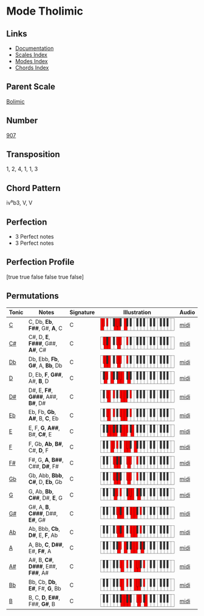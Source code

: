 # Mode Tholimic

## Links

- [Documentation](README.md)
- [Scales Index](Scales.md)
- [Modes Index](Modes.md)
- [Chords Index](Chords.md)

## Parent Scale

[Bolimic](ScaleBolimic.md)

## Number

[907](https://ianring.com/musictheory/scales/907)

## Transposition

1, 2, 4, 1, 1, 3

## Chord Pattern

iv⁰b3, V, V

## Perfection

- 3 Perfect notes
- 3 Perfect notes

## Perfection Profile

[true true false false true false]

## Permutations

| Tonic | Notes | Signature | Illustration | Audio |
|-------|-------|-----------|--------------|-------|
| [C](ModeCNaturalTholimic.md) | C, Db, **Eb**, **F##**, G#, **A**, C | C | ![CNaturalTholimic](ModeCNaturalTholimic.png) | [midi](https://github.com/edipermadi/music/blob/main/docs/ModeCNaturalTholimic.mid?raw=true) |
| [C#](ModeCSharpTholimic.md) | C#, D, **E**, **F###**, G##, **A#**, C# | C | ![CSharpTholimic](ModeCSharpTholimic.png) | [midi](https://github.com/edipermadi/music/blob/main/docs/ModeCSharpTholimic.mid?raw=true) |
| [Db](ModeDFlatTholimic.md) | Db, Ebb, **Fb**, **G#**, A, **Bb**, Db | C | ![DFlatTholimic](ModeDFlatTholimic.png) | [midi](https://github.com/edipermadi/music/blob/main/docs/ModeDFlatTholimic.mid?raw=true) |
| [D](ModeDNaturalTholimic.md) | D, Eb, **F**, **G##**, A#, **B**, D | C | ![DNaturalTholimic](ModeDNaturalTholimic.png) | [midi](https://github.com/edipermadi/music/blob/main/docs/ModeDNaturalTholimic.mid?raw=true) |
| [D#](ModeDSharpTholimic.md) | D#, E, **F#**, **G###**, A##, **B#**, D# | C | ![DSharpTholimic](ModeDSharpTholimic.png) | [midi](https://github.com/edipermadi/music/blob/main/docs/ModeDSharpTholimic.mid?raw=true) |
| [Eb](ModeEFlatTholimic.md) | Eb, Fb, **Gb**, **A#**, B, **C**, Eb | C | ![EFlatTholimic](ModeEFlatTholimic.png) | [midi](https://github.com/edipermadi/music/blob/main/docs/ModeEFlatTholimic.mid?raw=true) |
| [E](ModeENaturalTholimic.md) | E, F, **G**, **A##**, B#, **C#**, E | C | ![ENaturalTholimic](ModeENaturalTholimic.png) | [midi](https://github.com/edipermadi/music/blob/main/docs/ModeENaturalTholimic.mid?raw=true) |
| [F](ModeFNaturalTholimic.md) | F, Gb, **Ab**, **B#**, C#, **D**, F | C | ![FNaturalTholimic](ModeFNaturalTholimic.png) | [midi](https://github.com/edipermadi/music/blob/main/docs/ModeFNaturalTholimic.mid?raw=true) |
| [F#](ModeFSharpTholimic.md) | F#, G, **A**, **B##**, C##, **D#**, F# | C | ![FSharpTholimic](ModeFSharpTholimic.png) | [midi](https://github.com/edipermadi/music/blob/main/docs/ModeFSharpTholimic.mid?raw=true) |
| [Gb](ModeGFlatTholimic.md) | Gb, Abb, **Bbb**, **C#**, D, **Eb**, Gb | C | ![GFlatTholimic](ModeGFlatTholimic.png) | [midi](https://github.com/edipermadi/music/blob/main/docs/ModeGFlatTholimic.mid?raw=true) |
| [G](ModeGNaturalTholimic.md) | G, Ab, **Bb**, **C##**, D#, **E**, G | C | ![GNaturalTholimic](ModeGNaturalTholimic.png) | [midi](https://github.com/edipermadi/music/blob/main/docs/ModeGNaturalTholimic.mid?raw=true) |
| [G#](ModeGSharpTholimic.md) | G#, A, **B**, **C###**, D##, **E#**, G# | C | ![GSharpTholimic](ModeGSharpTholimic.png) | [midi](https://github.com/edipermadi/music/blob/main/docs/ModeGSharpTholimic.mid?raw=true) |
| [Ab](ModeAFlatTholimic.md) | Ab, Bbb, **Cb**, **D#**, E, **F**, Ab | C | ![AFlatTholimic](ModeAFlatTholimic.png) | [midi](https://github.com/edipermadi/music/blob/main/docs/ModeAFlatTholimic.mid?raw=true) |
| [A](ModeANaturalTholimic.md) | A, Bb, **C**, **D##**, E#, **F#**, A | C | ![ANaturalTholimic](ModeANaturalTholimic.png) | [midi](https://github.com/edipermadi/music/blob/main/docs/ModeANaturalTholimic.mid?raw=true) |
| [A#](ModeASharpTholimic.md) | A#, B, **C#**, **D###**, E##, **F##**, A# | C | ![ASharpTholimic](ModeASharpTholimic.png) | [midi](https://github.com/edipermadi/music/blob/main/docs/ModeASharpTholimic.mid?raw=true) |
| [Bb](ModeBFlatTholimic.md) | Bb, Cb, **Db**, **E#**, F#, **G**, Bb | C | ![BFlatTholimic](ModeBFlatTholimic.png) | [midi](https://github.com/edipermadi/music/blob/main/docs/ModeBFlatTholimic.mid?raw=true) |
| [B](ModeBNaturalTholimic.md) | B, C, **D**, **E##**, F##, **G#**, B | C | ![BNaturalTholimic](ModeBNaturalTholimic.png) | [midi](https://github.com/edipermadi/music/blob/main/docs/ModeBNaturalTholimic.mid?raw=true) |
